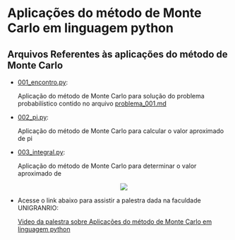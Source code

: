 <html>
<body>
    <h1>
        Aplicações do método de Monte Carlo em linguagem python
    </h1>
    <h2>Arquivos Referentes às aplicações do método de Monte Carlo</h2>    
    <ul>
        <li>
            <a href="https://github.com/asalmeidarj/python/blob/master/monte_carlo_method/001_encontro.py">001_encontro.py</a>:
            <p>
                Aplicação do método de Monte Carlo para solução do problema probabilístico contido no arquivo
                <a href="https://github.com/asalmeidarj/python/blob/master/monte_carlo_method/problema_001.md">problema_001.md</a>
            </p>
        </li>
        <li>
            <a href="https://github.com/asalmeidarj/python/blob/master/monte_carlo_method/002_pi.py">002_pi.py</a>:
            <p>
                Aplicação do método de Monte Carlo para calcular o valor aproximado de pi
            </p>
        </li>
        <li>
            <a href="https://github.com/asalmeidarj/python/blob/master/monte_carlo_method/003_integral.py">003_integral.py</a>:
            <p>
                Aplicação do método de Monte Carlo para determinar o valor aproximado de <br>
            </p>
            <p>
                <center>
                <img src="http://latex.codecogs.com/svg.latex?\int_{0}^{2\pi} | sin(x) | \,dx" border="0"/> <br>
                </center>
            </p>
        </li>
        <li>
            <p>
                Acesse o link abaixo para assistir a palestra dada na faculdade UNIGRANRIO:
            </p>
            <a href="https://us-lti.bbcollab.com/recording/04cf80e1eccb4b169007a84a6a8011bf">Video da palestra sobre Aplicações do método de Monte Carlo em linguagem python</a>    
        </li>
    </ul>
</body>
</html>

